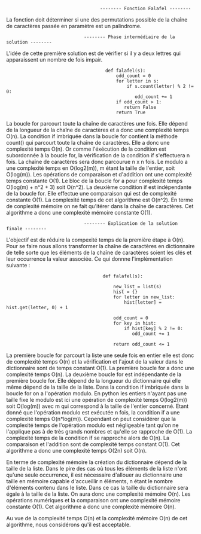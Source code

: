                                        -------- Fonction Falafel --------

La fonction doit déterminer si une des permutations possible de la chaîne de caractères passée en paramètre est un palindrome.


                                 -------- Phase intermédiaire de la solution --------

L'idée de cette première solution est de vérifier si il y a deux lettres qui apparaissent un nombre de fois impair.

                                         def falafel(s):
                                             odd_count = 0
                                             for letter in s:
                                                 if s.count(letter) % 2 != 0:
                                                    odd_count += 1
                                             if odd_count > 1:
                                                return False
                                             return True

La boucle for parcourt toute la chaîne de caractères une fois. Elle dépend de la longueur de la chaîne de caractères et a donc une complexité temps O(n). La condition if imbriquée dans la boucle for contient la méthode count() qui parcourt toute la chaîne de caractères. Elle a donc une complexité temps O(n). Or comme l'éxécution de la condition est subordonnée à la boucle for, la vérification de la condition if s'effectuera n fois. La chaîne de caractères sera donc parcourue n x n fois. Le modulo a une complexité temps en O(log2(m)), m étant la taille de l'entier, soit O(log(m)). Les opérations de comparaison et d'addition ont une complexité temps constante O(1). Le bloc de la boucle for a pour complexité temps O(log(m) + n^2 + 3) soit O(n^2).
La deuxième condition if est indépendante de la boucle for. Elle effectue une comparaison qui est de complexité constante O(1).
La complexité temps de cet algorithme est O(n^2).
En terme de conplexité mémoire on ne fait qu'itérer dans la chaîne de caractères. Cet algorithme a donc une complexité mémoire constante O(1).

                                 -------- Explication de la solution finale --------

L'objectif est de réduire la compexité temps de la première étape à O(n). Pour se faire nous allons transformer la chaîne de caractères en dictionnaire de telle sorte que les éléments de la chaîne de caractères soient les clés et leur occurrence la valeur associée.
Ce qui donnne l'implémentation suivante :

                                        def falafel(s):
                                        
	                                        new_list = list(s)
	                                        hist = {}
	                                        for letter in new_list:
		                                        hist[letter] = hist.get(letter, 0) + 1
        
                                            odd_count = 0
	                                        for key in hist:
		                                        if hist[key] % 2 != 0:
			                                       odd_count += 1
	
                                            return odd_count <= 1

La première boucle for parcourt la liste une seule fois en entier elle est donc de complexité temps O(n) et la vérification et l'ajout de la valeur dans le dictionnaire sont de temps constant O(1). La première boucle for a donc une complexité temps O(n).
La deuxième boucle for est indépendante de la première boucle for. Elle dépend de la longueur du dictionnaire qui elle même dépend de la taille de la liste. Dans la condition if imbriquée dans la boucle for on a l'opération modulo. En python les entiers n'ayant pas une taille fixe le modulo est ici une opération de complexité temps O(log2(m)) soit O(log(m)) avec m qui correspond à la taille de l'entier concerné. Etant donné que l'opération modulo est exécutée n fois, la condition if a une complexité temps O(n*log(m)). Cependant on peut considérer que la complexité temps de l'opération modulo est négligeable tant qu'on ne l'applique pas à de très grands nombres et qu'elle se rapproche de O(1). La complexité temps de la condition if se rapproche alors de O(n). La comparaison et l'addition sont de complexité temps constant O(1). Cet algorithme a donc une complexité temps O(2n) soit O(n).

En terme de complexité mémoire la création du dictionnaire dépend de la taille de la liste. Dans le pire des cas où tous les éléments de la liste n'ont qu'une seule occurrence, il est nécessaire d'allouer au dictionnaire une taille en mémoire capable d'accueillir n éléments, n étant le nombre d'éléments contenu dans le liste. Dans ce cas la taille du dictionnaire sera égale à la taille de la liste. On aura donc une complexité mémoire O(n). Les opérations numériques et la comparaison ont une complexité mémoire constante O(1). Cet algorithme a donc une complexité mémoire O(n).

Au vue de la complexité temps O(n) et la complexité mémoire O(n) de cet algorithme, nous considérons qu'il est acceptable.